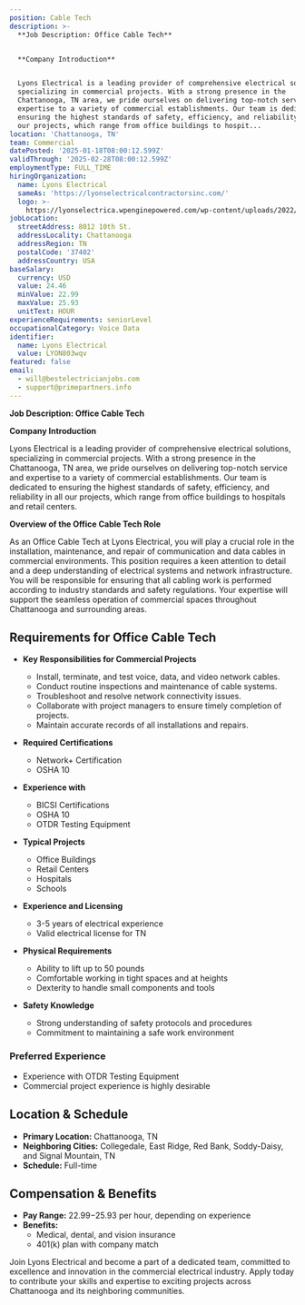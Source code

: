 ```yaml
---
position: Cable Tech
description: >-
  **Job Description: Office Cable Tech**


  **Company Introduction**


  Lyons Electrical is a leading provider of comprehensive electrical solutions,
  specializing in commercial projects. With a strong presence in the
  Chattanooga, TN area, we pride ourselves on delivering top-notch service and
  expertise to a variety of commercial establishments. Our team is dedicated to
  ensuring the highest standards of safety, efficiency, and reliability in all
  our projects, which range from office buildings to hospit...
location: 'Chattanooga, TN'
team: Commercial
datePosted: '2025-01-18T08:00:12.599Z'
validThrough: '2025-02-28T08:00:12.599Z'
employmentType: FULL_TIME
hiringOrganization:
  name: Lyons Electrical
  sameAs: 'https://lyonselectricalcontractorsinc.com/'
  logo: >-
    https://lyonselectrica.wpenginepowered.com/wp-content/uploads/2022/10/cropped-IMG_1061.jpg
jobLocation:
  streetAddress: 8012 10th St.
  addressLocality: Chattanooga
  addressRegion: TN
  postalCode: '37402'
  addressCountry: USA
baseSalary:
  currency: USD
  value: 24.46
  minValue: 22.99
  maxValue: 25.93
  unitText: HOUR
experienceRequirements: seniorLevel
occupationalCategory: Voice Data
identifier:
  name: Lyons Electrical
  value: LYON803wqv
featured: false
email:
  - will@bestelectricianjobs.com
  - support@primepartners.info
---
```




**Job Description: Office Cable Tech**

**Company Introduction**

Lyons Electrical is a leading provider of comprehensive electrical solutions, specializing in commercial projects. With a strong presence in the Chattanooga, TN area, we pride ourselves on delivering top-notch service and expertise to a variety of commercial establishments. Our team is dedicated to ensuring the highest standards of safety, efficiency, and reliability in all our projects, which range from office buildings to hospitals and retail centers.

**Overview of the Office Cable Tech Role**

As an Office Cable Tech at Lyons Electrical, you will play a crucial role in the installation, maintenance, and repair of communication and data cables in commercial environments. This position requires a keen attention to detail and a deep understanding of electrical systems and network infrastructure. You will be responsible for ensuring that all cabling work is performed according to industry standards and safety regulations. Your expertise will support the seamless operation of commercial spaces throughout Chattanooga and surrounding areas.

## Requirements for Office Cable Tech

- **Key Responsibilities for Commercial Projects**
  - Install, terminate, and test voice, data, and video network cables.
  - Conduct routine inspections and maintenance of cable systems.
  - Troubleshoot and resolve network connectivity issues.
  - Collaborate with project managers to ensure timely completion of projects.
  - Maintain accurate records of all installations and repairs.

- **Required Certifications**
  - Network+ Certification
  - OSHA 10

- **Experience with**
  - BICSI Certifications
  - OSHA 10
  - OTDR Testing Equipment

- **Typical Projects**
  - Office Buildings
  - Retail Centers
  - Hospitals
  - Schools

- **Experience and Licensing**
  - 3-5 years of electrical experience
  - Valid electrical license for TN

- **Physical Requirements**
  - Ability to lift up to 50 pounds
  - Comfortable working in tight spaces and at heights
  - Dexterity to handle small components and tools

- **Safety Knowledge**
  - Strong understanding of safety protocols and procedures
  - Commitment to maintaining a safe work environment

### Preferred Experience

- Experience with OTDR Testing Equipment
- Commercial project experience is highly desirable

## Location & Schedule

- **Primary Location:** Chattanooga, TN
- **Neighboring Cities:** Collegedale, East Ridge, Red Bank, Soddy-Daisy, and Signal Mountain, TN
- **Schedule:** Full-time

## Compensation & Benefits

- **Pay Range:** $22.99-$25.93 per hour, depending on experience
- **Benefits:**
  - Medical, dental, and vision insurance
  - 401(k) plan with company match

Join Lyons Electrical and become a part of a dedicated team, committed to excellence and innovation in the commercial electrical industry. Apply today to contribute your skills and expertise to exciting projects across Chattanooga and its neighboring communities.
